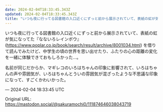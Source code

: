 ```yaml
---
date: 2024-02-04T18:33:45.343Z
updated: 2024-02-04T18:33:45.343Z
title: "いつも夜に行ってる図書館の入口近くにずっと前から展示されていて、表紙の虹が気にな[...]"
---
```


<p>いつも夜に行ってる図書館の入口近くにずっと前から展示されていて、表紙の虹が気になってた『なないろレインボウ』(<a href="https://www.poplar.co.jp/book/search/result/archive/8001034.html" target="_blank" rel="nofollow noopener" translate="no"><span class="invisible">https://www.</span><span class="ellipsis">poplar.co.jp/book/search/resul</span><span class="invisible">t/archive/8001034.html</span></a>) を借りて読んでみたけど、中学生の頃の世界を思い出せたり、ふたりの心の距離の変化を一緒に体験できておもしろかった…。</p><p>名前が同じだからか、マギレコのいろはちゃんの印象に影響されて、いろはちゃんの声や雰囲気が、いろはちゃんとういの雰囲気が混ざったような不思議な印象になって、すごくかわいかった。</p>

&mdash; 2024-02-04 18:33:45 UTC

Original URL: https://mastodon.social/@sakuramochi0/111874646038043719
